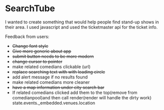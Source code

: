 # SearchTube

I wanted to create something that would help people find stand-up shows in their area. 
I used javascript and used the ticketmaster api for the ticket info. 


Feedback from users: 
- ~~Change font style~~
- ~~Give more generic about app~~
- ~~submit button needs to be more modern~~
- ~~change cursor to pointer~~ 
- make related comedians clickable (url)
- ~~replace  searching text with with loading circle~~  
- add alert message if no results found 
- make related comedians more cleaner
- ~~have a map information under city search bar~~ 
- If related comedians clicked add them to the top(remove from comedianpool)and then call render(render will handle the dirty work)
state.events._embedded.venues.location